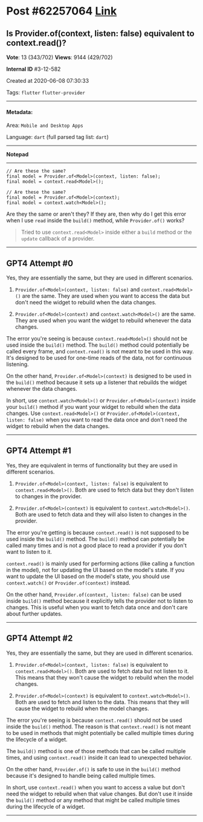 
# Post \#62257064 [Link](https://stackoverflow.com/questions/62257064/)

## Is Provider.of(context, listen: false) equivalent to context.read()?

**Vote**: 13 (343/702) **Views**: 9144 (429/702) 

**Internal ID** \#3-12-582

Created at 2020-06-08 07:30:33

Tags: `flutter` `flutter-provider`

----------

#### Metadata:

Area: `Mobile and Desktop Apps`

Language: `dart` (full parsed tag list: `dart`)

----------

**Notepad**


----------

```
// Are these the same?
final model = Provider.of<Model>(context, listen: false); 
final model = context.read<Model>(); 

// Are these the same?
final model = Provider.of<Model>(context);
final model = context.watch<Model>();
```


Are they the same or aren't they? If they are, then why do I get this error when I use `read` inside the `build()` method, while `Provider.of()` works?

> Tried to use `context.read<Model>` inside either a `build` method or the `update` callback of a provider. 


----------
        
## GPT4 Attempt \#0

Yes, they are essentially the same, but they are used in different scenarios.

1. `Provider.of<Model>(context, listen: false)` and `context.read<Model>()` are the same. They are used when you want to access the data but don't need the widget to rebuild when the data changes.

2. `Provider.of<Model>(context)` and `context.watch<Model>()` are the same. They are used when you want the widget to rebuild whenever the data changes.

The error you're seeing is because `context.read<Model>()` should not be used inside the `build()` method. The `build()` method could potentially be called every frame, and `context.read()` is not meant to be used in this way. It's designed to be used for one-time reads of the data, not for continuous listening.

On the other hand, `Provider.of<Model>(context)` is designed to be used in the `build()` method because it sets up a listener that rebuilds the widget whenever the data changes.

In short, use `context.watch<Model>()` or `Provider.of<Model>(context)` inside your `build()` method if you want your widget to rebuild when the data changes. Use `context.read<Model>()` or `Provider.of<Model>(context, listen: false)` when you want to read the data once and don't need the widget to rebuild when the data changes.

--------

## GPT4 Attempt \#1

Yes, they are equivalent in terms of functionality but they are used in different scenarios.

1. `Provider.of<Model>(context, listen: false)` is equivalent to `context.read<Model>()`. Both are used to fetch data but they don't listen to changes in the provider. 

2. `Provider.of<Model>(context)` is equivalent to `context.watch<Model>()`. Both are used to fetch data and they will also listen to changes in the provider.

The error you're getting is because `context.read()` is not supposed to be used inside the `build()` method. The `build()` method can potentially be called many times and is not a good place to read a provider if you don't want to listen to it. 

`context.read()` is mainly used for performing actions (like calling a function in the model), not for updating the UI based on the model's state. If you want to update the UI based on the model's state, you should use `context.watch()` or `Provider.of(context)` instead.

On the other hand, `Provider.of(context, listen: false)` can be used inside `build()` method because it explicitly tells the provider not to listen to changes. This is useful when you want to fetch data once and don't care about further updates.

--------

## GPT4 Attempt \#2

Yes, they are essentially the same, but they are used in different scenarios.

1. `Provider.of<Model>(context, listen: false)` is equivalent to `context.read<Model>()`. Both are used to fetch data but not listen to it. This means that they won't cause the widget to rebuild when the model changes.

2. `Provider.of<Model>(context)` is equivalent to `context.watch<Model>()`. Both are used to fetch and listen to the data. This means that they will cause the widget to rebuild when the model changes.

The error you're seeing is because `context.read()` should not be used inside the `build()` method. The reason is that `context.read()` is not meant to be used in methods that might potentially be called multiple times during the lifecycle of a widget. 

The `build()` method is one of those methods that can be called multiple times, and using `context.read()` inside it can lead to unexpected behavior. 

On the other hand, `Provider.of()` is safe to use in the `build()` method because it's designed to handle being called multiple times.

In short, use `context.read()` when you want to access a value but don't need the widget to rebuild when that value changes. But don't use it inside the `build()` method or any method that might be called multiple times during the lifecycle of a widget.

--------
